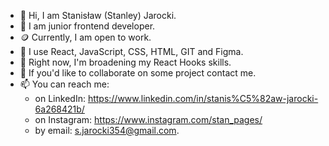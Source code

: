 - 👋 Hi, I am Stanisław (Stanley) Jarocki.
- 👀 I am junior frontend developer.
- 🪙 Currently, I am open to work.
- 🎉 I use React, JavaScript, CSS, HTML, GIT and Figma.
- 🌱 Right now, I'm broadening my React Hooks skills.
- 👻 If you'd like to collaborate on some project contact me.
- 📫 You can reach me:
   - on LinkedIn: https://www.linkedin.com/in/stanis%C5%82aw-jarocki-6a268421b/
   - on Instagram: https://www.instagram.com/stan_pages/
   - by email: s.jarocki354@gmail.com.

